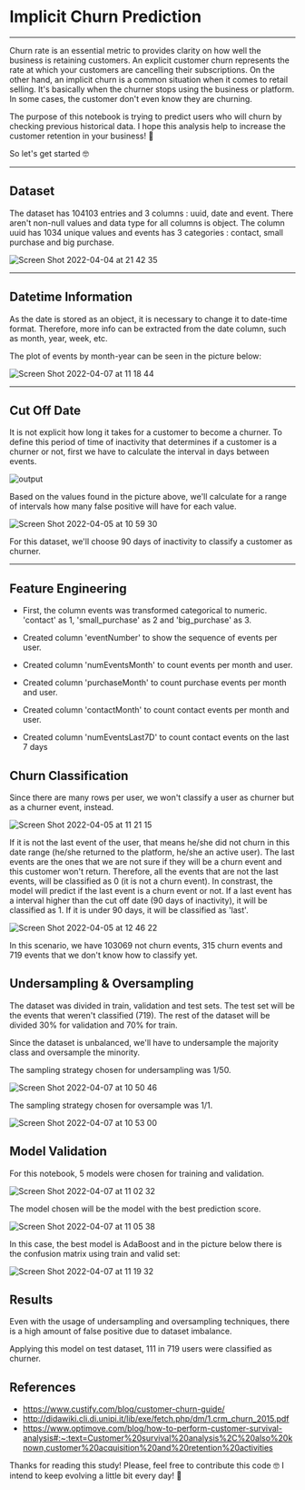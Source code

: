 # Implicit Churn Prediction

***

Churn rate is an essential metric to provides clarity on how well the business is retaining customers. An explicit customer churn represents the rate at which your customers are cancelling their subscriptions. On the other hand, an implicit churn is a common situation when it comes to retail selling. It's basically when the churner stops using the business or platform. In some cases, the customer don't even know they are churning.


The purpose of this notebook is trying to predict users who will churn by checking previous historical data. I hope this analysis help to increase the customer retention in your business! 🚀 

So let's get started 🤓

***

## Dataset

The dataset has 104103 entries and 3 columns : uuid, date and event. There aren't non-null values and data type for all columns is object. 
The column uuid has 1034 unique values and events has 3 categories : contact, small purchase and big purchase.

![Screen Shot 2022-04-04 at 21 42 35](https://user-images.githubusercontent.com/64446494/161656118-b375707f-6bc8-40e5-9536-ddd558d96f11.png)


***

## Datetime Information

As the date is stored as an object, it is necessary to change it to date-time format. Therefore, more info can be extracted from the date column, such as month, year, week, etc.

The plot of events by month-year can be seen in the picture below:

![Screen Shot 2022-04-07 at 11 18 44](https://user-images.githubusercontent.com/64446494/162220850-4c418e18-f422-48fb-9a41-d54796d8e12d.png)


***

## Cut Off Date

It is not explicit how long it takes for a customer to become a churner. To define this period of time of inactivity that determines if a customer is a churner or not, first we have to calculate the interval in days between events.

![output](https://user-images.githubusercontent.com/64446494/161770200-c0cf00bd-7fac-45ba-9e6c-1f0ef908281e.png)

Based on the values found in the picture above, we'll calculate for a range of intervals how many false positive will have for each value.

![Screen Shot 2022-04-05 at 10 59 30](https://user-images.githubusercontent.com/64446494/161770927-10f3f7c3-ca66-4735-9b75-e60e09b723e9.png)

For this dataset, we'll choose 90 days of inactivity to classify a customer as churner.

***

## Feature Engineering

- First, the column events was transformed categorical to numeric. 'contact' as 1, 'small_purchase' as 2 and 'big_purchase' as 3. 

- Created column 'eventNumber' to show the sequence of events per user.

- Created column 'numEventsMonth' to count events per month and user.

- Created column 'purchaseMonth' to count purchase events per month and user.

- Created column 'contactMonth' to count contact events per month and user.

- Created column 'numEventsLast7D' to count contact events on the last 7 days

## Churn Classification

Since there are many rows per user, we won't classify a user as churner but as a churner event, instead. 

![Screen Shot 2022-04-05 at 11 21 15](https://user-images.githubusercontent.com/64446494/161775501-b8686019-f243-427a-8ad1-2e4250016d6a.png)

If it is not the last event of the user, that means he/she did not churn in this date range (he/she returned to the platform, he/she an active user). The last events are the ones that we are not sure if they will be a churn event and this customer won't return. Therefore, all the events that are not the last events, will be classified as 0 (it is not a churn event). In constrast, the model will predict if the last event is a churn event or not. 
If a last event has a interval higher than the cut off date (90 days of inactivity), it will be classified as 1. If it is under 90 days, it will be classified as 'last'.


![Screen Shot 2022-04-05 at 12 46 22](https://user-images.githubusercontent.com/64446494/161793607-3423cdf8-808c-4b1f-b606-ad159188a409.png)

In this scenario, we have 103069 not churn events, 315 churn events and 719 events that we don't know how to classify yet. 


## Undersampling & Oversampling

The dataset was divided in train, validation and test sets. The test set will be the events that weren't classified (719). The rest of the dataset will be divided 30% for validation and 70% for train.

Since the dataset is unbalanced, we'll have to undersample the majority class and oversample the minority. 

The sampling strategy chosen for undersampling was 1/50.

![Screen Shot 2022-04-07 at 10 50 46](https://user-images.githubusercontent.com/64446494/162215022-a717f13e-1f75-4750-9f34-1da210efb5c4.png)

The sampling strategy chosen for oversample was 1/1.

![Screen Shot 2022-04-07 at 10 53 00](https://user-images.githubusercontent.com/64446494/162215317-a4bd0d28-728e-4ff7-ba4e-a1d76300cdef.png)

## Model Validation

For this notebook, 5 models were chosen for training and validation. 

![Screen Shot 2022-04-07 at 11 02 32](https://user-images.githubusercontent.com/64446494/162217521-ba926d5f-85ed-47a7-8b5e-ba75fcb90af9.png)

The model chosen will be the model with the best prediction score. 

![Screen Shot 2022-04-07 at 11 05 38](https://user-images.githubusercontent.com/64446494/162218069-ad89f6a1-111d-4369-ae40-a00812042cf5.png)

In this case, the best model is AdaBoost and in the picture below there is the confusion matrix using train and valid set:

![Screen Shot 2022-04-07 at 11 19 32](https://user-images.githubusercontent.com/64446494/162220964-7351ce20-f408-4a04-9938-e717014b0389.png)

## Results

Even with the usage of undersampling and oversampling techniques, there is a high amount of false positive due to dataset imbalance. 

Applying this model on test dataset, 111 in 719 users were classified as churner.

## References

- https://www.custify.com/blog/customer-churn-guide/
- http://didawiki.cli.di.unipi.it/lib/exe/fetch.php/dm/1.crm_churn_2015.pdf
- https://www.optimove.com/blog/how-to-perform-customer-survival-analysis#:~:text=Customer%20survival%20analysis%2C%20also%20known,customer%20acquisition%20and%20retention%20activities

Thanks for reading this study! Please, feel free to contribute this code 🤓
I intend to keep evolving a little bit every day! 🚀



